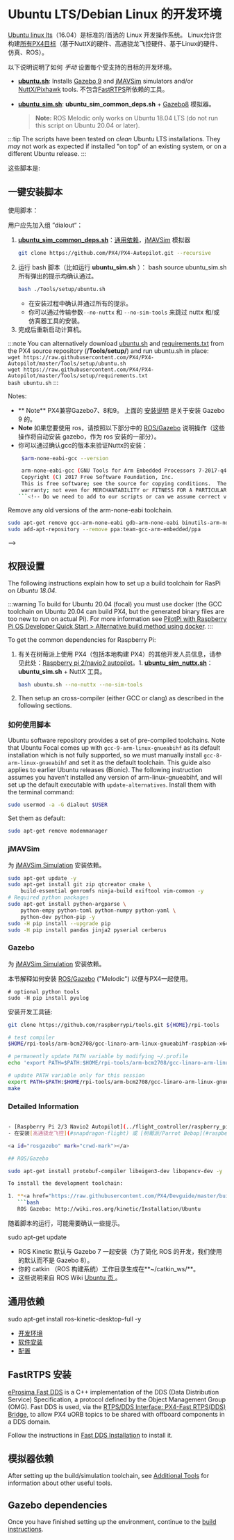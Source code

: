 # Ubuntu LTS/Debian Linux 的开发环境

[Ubuntu linux lts](https://wiki.ubuntu.com/LTS)（16.04）是标准的/首选的 Linux 开发操作系统。 Linux允许您构建[所有PX4目标](../setup/dev_env.md#supported-targets)（基于NuttX的硬件、高通骁龙飞控硬件、基于Linux的硬件、仿真、ROS）。

以下说明说明了如何 *手动* 设置每个受支持的目标的开发环境。
- **[ubuntu.sh](https://github.com/PX4/PX4-Autopilot/blob/master/Tools/setup/ubuntu.sh)**: Installs [Gazebo 9](../simulation/gazebo.md) and [jMAVSim](../simulation/jmavsim.md) simulators and/or [NuttX/Pixhawk](../dev_setup/building_px4.md#nuttx-pixhawk-based-boards) tools. 不包含[FastRTPS](#fast_rtps)所依赖的工具。 <!-- NEED px4_version -->
- **<a href="https://raw.githubusercontent.com/PX4/Devguide/master/build_scripts/ubuntu_sim.sh" target="_blank" download>ubuntu_sim.sh</a>**: **ubuntu_sim_common_deps.sh** + [Gazebo8](#gazebo) 模拟器。

  > **Note:** ROS Melodic only works on Ubuntu 18.04 LTS (do not run this script on Ubuntu 20.04 or later).

:::tip
The scripts have been tested on *clean* Ubuntu LTS installations. They *may* not work as expected if installed "on top" of an existing system, or on a different Ubuntu release.
:::

这些脚本是:

## 一键安装脚本

使用脚本：

用户应先加入组 ”dialout“：

1. **<a href="https://raw.githubusercontent.com/PX4/Devguide/master/build_scripts/ubuntu_sim_common_deps.sh" target="_blank" download>ubuntu_sim_common_deps.sh</a>**：[通用依赖](#common-dependencies)，[jMAVSim](#jmavsim) 模拟器
   ```bash
   git clone https://github.com/PX4/PX4-Autopilot.git --recursive
   ```
1. 运行 bash 脚本（比如运行 **ubuntu_sim.sh** ）： bash source ubuntu_sim.sh 所有弹出的提示均确认通过。
   ```bash
   bash ./Tools/setup/ubuntu.sh
   ```
   - 在安装过程中确认并通过所有的提示。
   - 你可以通过传输参数`--no-nuttx` 和 `--no-sim-tools` 来跳过 nuttx 和/或 仿真器工具的安装。
1. 完成后重新启动计算机。

:::note
You can alternatively download [ubuntu.sh](https://github.com/PX4/PX4-Autopilot/blob/master/Tools/setup/ubuntu.sh) and [requirements.txt](https://github.com/PX4/PX4-Autopilot/blob/master/Tools/setup/requirements.txt) from the PX4 source repository (**/Tools/setup/**) and run ubuntu.sh in place: <!-- NEED px4_version --> <br>`wget https://raw.githubusercontent.com/PX4/PX4-Autopilot/master/Tools/setup/ubuntu.sh` <!-- NEED px4_version -->
   <br>`wget https://raw.githubusercontent.com/PX4/PX4-Autopilot/master/Tools/setup/requirements.txt` <!-- NEED px4_version -->
   <br>`bash ubuntu.sh`
:::

Notes:
- ** Note** PX4兼容Gazebo7、8和9。 上面的 [安装说明](http://gazebosim.org/tutorials?tut=install_ubuntu&cat=install) 是关于安装 Gazebo 9 的。
- **Note** 如果您要使用 ros，请按照以下部分中的 [ROS/Gazebo](#rosgazebo) 说明操作（这些操作将自动安装 gazebo，作为 ros 安装的一部分）。
- 你可以通过确认gcc的版本来验证Nuttx的安装：
  ```bash
   $arm-none-eabi-gcc --version

   arm-none-eabi-gcc (GNU Tools for Arm Embedded Processors 7-2017-q4-major) 7.2.1 20170904 (release) [ARM/embedded-7-branch revision 255204]
   Copyright (C) 2017 Free Software Foundation, Inc.
   This is free software; see the source for copying conditions.  There is NO
   warranty; not even for MERCHANTABILITY or FITNESS FOR A PARTICULAR PURPOSE.
  ```<!-- Do we need to add to our scripts or can we assume correct version installs over?
Remove any old versions of the arm-none-eabi toolchain.
```sh
sudo apt-get remove gcc-arm-none-eabi gdb-arm-none-eabi binutils-arm-none-eabi gcc-arm-embedded
sudo add-apt-repository --remove ppa:team-gcc-arm-embedded/ppa
```
--><a id="raspberry-pi-hardware"></a>

## 权限设置

The following instructions explain how to set up a build toolchain for RasPi on *Ubuntu 18.04*.

:::warning
To build for Ubuntu 20.04 (focal) you must use docker (the GCC toolchain on Ubuntu 20.04 can build PX4, but the generated binary files are too new to run on actual Pi). For more information see [PilotPi with Raspberry Pi OS Developer Quick Start > Alternative build method using docker](../flight_controller/raspberry_pi_pilotpi_rpios.md#alternative-build-method-using-docker).
:::

To get the common dependencies for Raspberry Pi:

1. 有关在树莓派上使用 PX4（包括本地构建 PX4）的其他开发人员信息，请参见此处：[Raspberry pi 2/navio2 autopilot](https://docs.px4.io/en/flight_controller/raspberry_pi_navio2.html)。<!-- NEED px4_version -->1. **<a href="https://raw.githubusercontent.com/PX4/Devguide/master/build_scripts/ubuntu_sim_nuttx.sh" target="_blank" download>ubuntu_sim_nuttx.sh</a>**：**ubuntu_sim.sh** + NuttX 工具。
   ```bash
   bash ubuntu.sh --no-nuttx --no-sim-tools
   ```
1. Then setup an cross-compiler (either GCC or clang) as described in the following sections.

### 如何使用脚本

Ubuntu software repository provides a set of pre-compiled toolchains. Note that Ubuntu Focal comes up with `gcc-9-arm-linux-gnueabihf` as its default installation which is not fully supported, so we must manually install `gcc-8-arm-linux-gnueabihf` and set it as the default toolchain. This guide also applies to earlier Ubuntu releases (Bionic). The following instruction assumes you haven't installed any version of arm-linux-gnueabihf, and will set up the default executable with `update-alternatives`. Install them with the terminal command:

```sh
sudo usermod -a -G dialout $USER
```

Set them as default:

```sh
sudo apt-get remove modemmanager
```

### jMAVSim

为 [jMAVSim Simulation](../simulation/jmavsim.md) 安装依赖。

```sh
sudo apt-get update -y
sudo apt-get install git zip qtcreator cmake \
    build-essential genromfs ninja-build exiftool vim-common -y
# Required python packages
sudo apt-get install python-argparse \
    python-empy python-toml python-numpy python-yaml \
    python-dev python-pip -y
sudo -H pip install --upgrade pip 
sudo -H pip install pandas jinja2 pyserial cerberus
```

### Gazebo

为 [jMAVSim Simulation](../simulation/gazebo.md) 安装依赖。

本节解释如何安装 [ROS/Gazebo](../ros/README.md) ("Melodic") 以便与PX4一起使用。
```
# optional python tools
sudo -H pip install pyulog
```

安装开发工具链:
```sh
git clone https://github.com/raspberrypi/tools.git ${HOME}/rpi-tools

# test compiler
$HOME/rpi-tools/arm-bcm2708/gcc-linaro-arm-linux-gnueabihf-raspbian-x64/bin/arm-linux-gnueabihf-gcc -v

# permanently update PATH variable by modifying ~/.profile
echo 'export PATH=$PATH:$HOME/rpi-tools/arm-bcm2708/gcc-linaro-arm-linux-gnueabihf-raspbian-x64/bin' >> ~/.profile

# update PATH variable only for this session
export PATH=$PATH:$HOME/rpi-tools/arm-bcm2708/gcc-linaro-arm-linux-gnueabihf-raspbian-x64/bin
make
```

### Detailed Information

```sh

- [Raspberry Pi 2/3 Navio2 Autopilot](../flight_controller/raspberry_pi_navio2.md).
- 在安装[高通骁龙飞控](#snapdragon-flight) 或 [树莓派/Parrot Bebop](#raspberry-pi-hardware) 之前， 你可以先运行它。

<a id="rosgazebo" mark="crwd-mark"></a>

## ROS/Gazebo

sudo apt-get install protobuf-compiler libeigen3-dev libopencv-dev -y

To install the development toolchain:

1. **<a href="https://raw.githubusercontent.com/PX4/Devguide/master/build_scripts/ubuntu_sim_ros_gazebo.sh" target="_blank" download mark="crwd-mark">ubuntu_sim_ros_gazebo.sh</a>**: **ubuntu_sim_common_deps.sh** + [ROS/Gazebo and MAVROS](#rosgazebo). <!-- NEED px4_version --> 1. 下载脚本
   ```bash
   ROS Gazebo: http://wiki.ros.org/kinetic/Installation/Ubuntu
   ```
   随着脚本的运行，可能需要确认一些提示。

sudo apt-get update
* ROS Kinetic 默认与 Gazebo 7 一起安装（为了简化 ROS 的开发，我们使用的默认而不是 Gazebo 8）。
* 你的 catkin （ROS 构建系统）工作目录生成在**~/catkin_ws/**。
* 这些说明来自 ROS Wiki [Ubuntu 页 ](http://wiki.ros.org/kinetic/Installation/Ubuntu)。



## 通用依赖

sudo apt-get install ros-kinetic-desktop-full -y
* [开发环境](../flight_controller/snapdragon_flight_dev_environment_installation.md)
* [软件安装](../flight_controller/snapdragon_flight_software_installation.md)
* [配置](../flight_controller/snapdragon_flight_configuration.md)

<a id="fast_dds"></a>
<a id="fast_rtps"></a>

## FastRTPS 安装

[eProsima Fast DDS](https://github.com/eProsima/Fast-DDS) is a C++ implementation of the DDS (Data Distribution Service) Specification, a protocol defined by the Object Management Group (OMG). Fast DDS is used, via the [RTPS/DDS Interface: PX4-Fast RTPS(DDS) Bridge](../middleware/micrortps.md), to allow PX4 uORB topics to be shared with offboard components in a DDS domain.

Follow the instructions in [Fast DDS Installation](../dev_setup/fast-dds-installation.md) to install it.


## 模拟器依赖

After setting up the build/simulation toolchain, see [Additional Tools](../dev_setup/generic_dev_tools.md) for information about other useful tools.

## Gazebo dependencies

Once you have finished setting up the environment, continue to the [build instructions](../dev_setup/building_px4.md).
